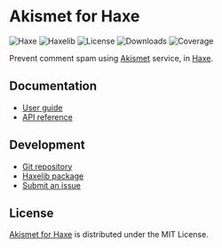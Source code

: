 # Akismet for Haxe
![Haxe](https://badgen.net/badge/haxe/%3E%3D4.3.0/green) ![Haxelib](https://badgen.net/haxelib/v/akismet) ![License](https://badgen.net/haxelib/license/akismet) ![Downloads](https://badgen.net/haxelib/d/akismet) ![Coverage](https://badgen.net/codecov/c/github/cedx/akismet.hx)

Prevent comment spam using [Akismet](https://akismet.com) service, in [Haxe](https://haxe.org).

## Documentation
- [User guide](https://docs.belin.io/akismet.hx)
- [API reference](https://docs.belin.io/akismet.hx/api)

## Development
- [Git repository](https://github.com/cedx/akismet.hx)
- [Haxelib package](https://lib.haxe.org/p/akismet)
- [Submit an issue](https://github.com/cedx/akismet.hx/issues)

## License
[Akismet for Haxe](https://docs.belin.io/akismet.hx) is distributed under the MIT License.
